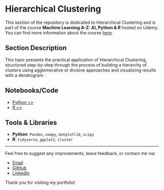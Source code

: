 # Hierarchical Clustering

This section of the repository is dedicated to Hierarchical Clustering and is part of the course **Machine Learning A-Z: AI, Python & R** hosted on Udemy. You can find more information about the course [here](https://www.udemy.com/course/machinelearning/).

## Section Description

This topic presents the practical application of Hierarchical Clustering, structured step-by-step through the process of building a hierarchy of clusters using agglomerative or divisive approaches and visualizing results with a dendrogram.

## Notebooks/Code

+ [Python >>](./01_Python/hierarchical_clustering_py.ipynb)
+ [R >>](./02_R/hierarchical_clustering_r.ipynb)

## Tools & Libraries

+ **Python**: `Pandas`, `numpy`, `matplotlib`, `scipy`
+ **R**: `tidyverse`, `ggplot2`, `cluster`

  
---

Feel free to suggest any improvements, leave feedback, or contact me via:
- [Email](mailto:daluchki@gmail.com)
- [GitHub](https://github.com/daluchkin)
- [LinkedIn](https://www.linkedin.com/in/dmitry-luchkin/)

Thank you for visiting my portfolio!

